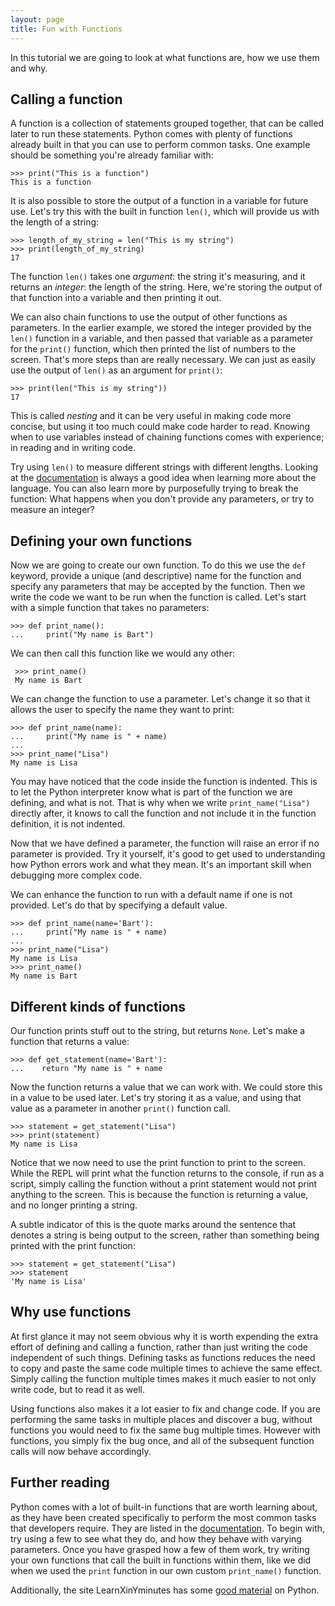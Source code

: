 ```yaml
---
layout: page
title: Fun with Functions
---
```


In this tutorial we are going to look at what functions are, how we use them
and why.

## Calling a function

A function is a collection of statements grouped together, that can be called
later to run these statements. Python comes with plenty of functions already
built in that you can use to perform common tasks. One example should be
something you're already familiar with:

    >>> print("This is a function")
    This is a function
    
It is also possible to store the output of a function in a variable for future
use. Let's try this with the built in function `len()`, which will provide us
with the length of a string:

    >>> length_of_my_string = len("This is my string")
    >>> print(length_of_my_string)
    17

The function `len()` takes one *argument*: the string it's measuring, and it
returns an *integer*: the length of the string.  Here, we're storing the output
of that function into a variable and then printing it out.

We can also chain functions to use the output of other functions as parameters.
In the earlier example, we stored the integer provided by the `len()` function
in a variable, and then passed that variable as a parameter for the `print()`
function, which then printed the list of numbers to the screen. That's more
steps than are really necessary.  We can just as easily use the output of
`len()` as an argument for `print()`:

    >>> print(len("This is my string"))
    17

This is called *nesting* and it can be very useful in making code more concise,
but using it too much could make code harder to read. Knowing when to use
variables instead of chaining functions comes with experience; in reading and
in writing code.

Try using `len()` to measure different strings with different lengths.  Looking
at the [documentation](https://docs.python.org/3/library/functions.html#len "Python 3 built in functions documentation")
is always a good idea when learning more about the language. You can also learn
more by purposefully trying to break the function: What happens when you don't
provide any parameters, or try to measure an integer?

## Defining your own functions

Now we are going to create our own function. To do this we use the `def`
keyword, provide a unique (and descriptive) name for the function and specify
any parameters that may be accepted by the function. Then we write the code we
want to be run when the function is called. Let's start with a simple function
that takes no parameters:

    >>> def print_name():
    ...     print("My name is Bart")
        
We can then call this function like we would any other:
 
     >>> print_name()
     My name is Bart

We can change the function to use a parameter. Let's change it so that it
allows the user to specify the name they want to print:

    >>> def print_name(name):
    ...     print("My name is " + name)
    ...
    >>> print_name("Lisa")
    My name is Lisa

You may have noticed that the code inside the function is indented. This is to
let the Python interpreter know what is part of the function we are defining,
and what is not. That is why when we write `print_name("Lisa")` directly after,
it knows to call the function and not include it in the function definition, it
is not indented.

Now that we have defined a parameter, the function will raise an error if no
parameter is provided. Try it yourself, it's good to get used to understanding
how Python errors work and what they mean. It's an important skill when
debugging more complex code.

We can enhance the function to run with a default name if one is not provided.
Let's do that by specifying a default value.

    >>> def print_name(name='Bart'):
    ...     print("My name is " + name)
    ...
    >>> print_name("Lisa")
    My name is Lisa
    >>> print_name()
    My name is Bart

## Different kinds of functions

Our function prints stuff out to the string, but returns `None`. Let's make a
function that returns a value:

    >>> def get_statement(name='Bart'):
    ...    return "My name is " + name

Now the function returns a value that we can work with. We could store this in
a value to be used later. Let's try storing it as a value, and using that value
as a parameter in another `print()` function call.

    >>> statement = get_statement("Lisa")
    >>> print(statement)
    My name is Lisa

Notice that we now need to use the print function to print to the screen. While
the REPL will print what the function returns to the console, if run as a
script, simply calling the function without a print statement would not print
anything to the screen. This is because the function is returning a value, and
no longer printing a string.

A subtle indicator of this is the quote marks around the sentence that denotes
a string is being output to the screen, rather than something being printed
with the print function:

    >>> statement = get_statement("Lisa")
    >>> statement
    'My name is Lisa'

## Why use functions

At first glance it may not seem obvious why it is worth expending the extra
effort of defining and calling a function, rather than just writing the code
independent of such things. Defining tasks as functions reduces the need to
copy and paste the same code multiple times to achieve the same effect. Simply
calling the function multiple times makes it much easier to not only write
code, but to read it as well.

Using functions also makes it a lot easier to fix and change code. If you are
performing the same tasks in multiple places and discover a bug, without
functions you would need to fix the same bug multiple times. However with
functions, you simply fix the bug once, and all of the subsequent function
calls will now behave accordingly.

## Further reading

Python comes with a lot of built-in functions that are worth learning about,
as they have been created specifically to perform the most common tasks that
developers require. They are listed in the [documentation](https://docs.python.org/3/library/functions.html "Python 3 built in functions documentation").
To begin with, try using a few to see what they do, and how they behave with
varying parameters. Once you have grasped how a few of them work, try writing
your own functions that call the built in functions within them, like we did
when we used the `print` function in our own custom `print_name()` function.

Additionally, the site LearnXinYminutes has some [good material](https://learnxinyminutes.com/docs/python3/)
on Python.
